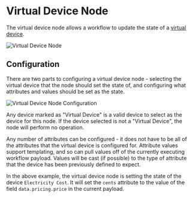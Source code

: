 # Virtual Device Node

The virtual device node allows a workflow to update the state of a [virtual device](/devices/overview/#device-configuration).

![Virtual Device Node](/images/workflows/outputs/virtual-device-node.png "Virtual Device Node")

## Configuration

There are two parts to configuring a virtual device node - selecting the virtual device that the node should set the state of, and configuring what attributes and values should be set as the state.

![Virtual Device Node Configuration](/images/workflows/outputs/virtual-device-node-config.png "Virtual Device Node Configuration")

Any device marked as "Virtual Device" is a valid device to select as the device for this node.  If the device selected is not a "Virtual Device", the node will perform no operation.

Any number of attributes can be configured - it does not have to be all of the attributes that the virtual device is configured for.  Attribute values support templating, and so can pull values off of the currently executing workflow payload.  Values will be cast (if possible) to the type of attribute that the device has been previously defined to expect.

In the above example, the virtual device node is setting the state of the device `Electricity Cost`.  It will set the `cents` attribute to the value of the field `data.pricing.price` in the current payload.
